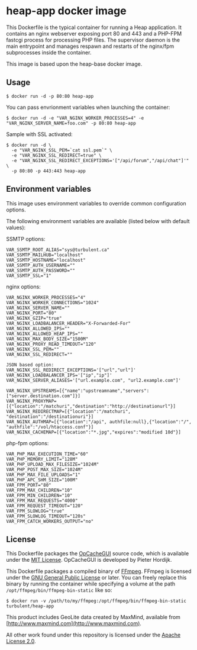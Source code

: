 # heap-app docker image

This Dockerfile is the typical container for running a Heap application. It
contains an nginx webserver exposing port 80 and 443 and a PHP-FPM fastcgi
process for processing PHP files. The supervisor daemon is the main entrypoint
and manages respawn and restarts of the nginx/fpm subprocesses inside the
container.

This image is based upon the heap-base docker image.

## Usage

```
$ docker run -d -p 80:80 heap-app
```

You can pass envrionment variables when launching the container:

```
$ docker run -d -e "VAR_NGINX_WORKER_PROCESSES=4" -e "VAR_NGINX_SERVER_NAME=foo.com" -p 80:80 heap-app
```

Sample with SSL activated:

```
$ docker run -d \
  -e "VAR_NGINX_SSL_PEM=`cat ssl.pem`" \
  -e "VAR_NGINX_SSL_REDIRECT=true" \
  -e "VAR_NGINX_SSL_REDIRECT_EXCEPTIONS='["/api/forum","/api/chat"]'" \
  -p 80:80 -p 443:443 heap-app
```

## Environment variables

This image uses environment variables to override common configuration options.

The following environment variables are available (listed below with default values):

SSMTP options:

```
VAR_SSMTP_ROOT_ALIAS="sys@turbulent.ca"
VAR_SSMTP_MAILHUB="localhost"
VAR_SSMTP_HOSTNAME="localhost"
VAR_SSMTP_AUTH_USERNAME=""
VAR_SSMTP_AUTH_PASSWORD=""
VAR_SSMTP_SSL="1"
```

nginx options:

```
VAR_NGINX_WORKER_PROCESSES="4"
VAR_NGINX_WORKER_CONNECTIONS="1024"
VAR_NGINX_SERVER_NAME=""
VAR_NGINX_PORT="80"
VAR_NGINX_GZIP="true"
VAR_NGINX_LOADBALANCER_HEADER="X-Forwarded-For"
VAR_NGINX_ALLOWED_IPS=""
VAR_NGINX_ALLOWED_HEAP_IPS=""
VAR_NGINX_MAX_BODY_SIZE="1500M"
VAR_NGINX_PROXY_READ_TIMEOUT="120"
VAR_NGINX_SSL_PEM=""
VAR_NGINX_SSL_REDIRECT=""

JSON based option:
VAR_NGINX_SSL_REDIRECT_EXCEPTIONS='["url","url"]'
VAR_NGINX_LOADBALANCER_IPS='["ip","ip"]'
VAR_NGINX_SERVER_ALIASES='["url.example.com", "url2.example.com"]'

VAR_NGINX_UPSTREAMS=[{"name":"upstreamname","servers":["server.destination.com"]}]
VAR_NGINX_PROXYMAP=[{"location":"/matchuri","destination":"http://destinationurl"}]
VAR_NGINX_REDIRECTMAP=[{"location":"/matchuri", "destination":"/destinationuri"}]
VAR_NGINX_AUTHMAP=[{"location":"/api", authfile:null},{"location":"/", "authfile":"/vol/htaccess.conf"}]
VAR_NGINX_CACHEMAP=[{"location":"*.jpg","expires":"modified 10d"}]
```

php-fpm options:

```
VAR_PHP_MAX_EXECUTION_TIME="60"
VAR_PHP_MEMORY_LIMIT="128M"
VAR_PHP_UPLOAD_MAX_FILESIZE="1024M"
VAR_PHP_POST_MAX_SIZE="1024M"
VAR_PHP_MAX_FILE_UPLOADS="1"
VAR_PHP_APC_SHM_SIZE="100M"
VAR_FPM_PORT="80"
VAR_FPM_MAX_CHILDREN="10"
VAR_FPM_MIN_CHILDREN="10"
VAR_FPM_MAX_REQUESTS="4000"
VAR_FPM_REQUEST_TIMEOUT="120"
VAR_FPM_SLOWLOG="true"
VAR_FPM_SLOWLOG_TIMEOUT="120s"
VAR_FPM_CATCH_WORKERS_OUTPUT="no"
```

## License

This Dockerfile packages the [OpCacheGUI](https://github.com/PeeHaa/OpCacheGUI)
source code, which is available under the [MIT
License](http://spdx.org/licenses/MIT). OpCacheGUI is developed by Pieter
Hordijk.

This Dockerfile packages a compiled binary of [FFmpeg](https://www.ffmpeg.org).
FFmpeg is licensed under the [GNU General Public
License](http://www.gnu.org/licenses/old-licenses/lgpl-2.1.html) or later. You
can freely replace this binary by running the container while specifying
a volume at the path `/opt/ffmpeg/bin/ffmpeg-bin-static` like so:

```
$ docker run -v /path/to/my/ffmpeg:/opt/ffmpeg/bin/ffmpeg-bin-static turbulent/heap-app
```

This product includes GeoLite data created by MaxMind, available from
[http://www.maxmind.com](http://www.maxmind.com).

All other work found under this repository is licensed under the [Apache License 2.0](LICENSE).
